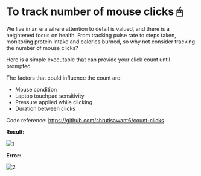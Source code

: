 # To track number of mouse clicks 🖱

We live in an era where attention to detail is valued, and there is a heightened focus on health.
From tracking pulse rate to steps taken, monitoring protein intake and calories burned, so why not consider tracking the number of mouse clicks?

Here is a simple executable that can provide your click count until prompted.

The factors that could influence the count are:
- Mouse condition
- Laptop touchpad sensitivity
- Pressure applied while clicking
- Duration between clicks

Code reference: https://github.com/shrutisawant6/count-clicks 

**Result:**

![1](https://github.com/shrutisawant6/count-clicks-exe/assets/140047758/02d60fd7-09f8-4996-8292-f5da31cb301a)


**Error:**

![2](https://github.com/shrutisawant6/count-clicks-exe/assets/140047758/a7b91c00-d7cb-4848-a556-8a4ab82a39a3)


